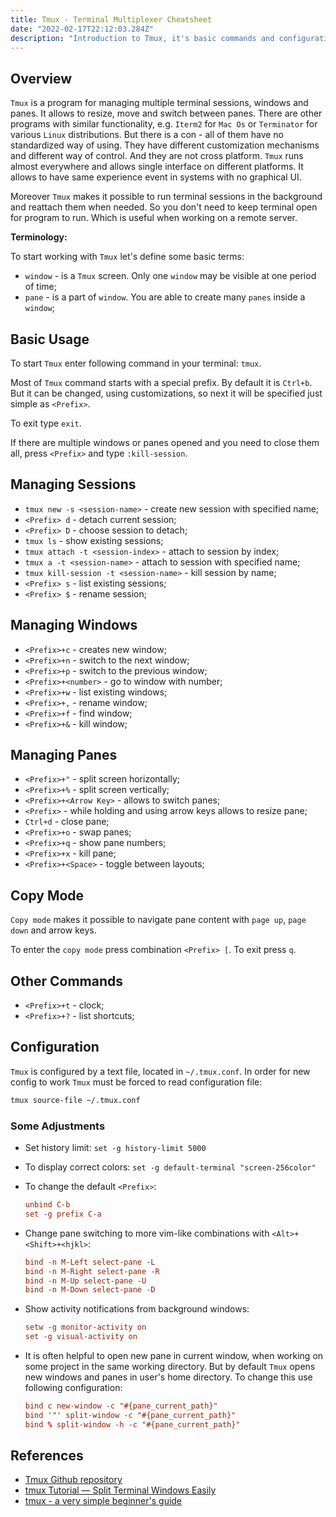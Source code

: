 ```yaml
---
title: Tmux - Terminal Multiplexer Cheatsheet
date: "2022-02-17T22:12:03.284Z"
description: "Introduction to Tmux, it's basic commands and configuration"
---
```


## Overview

`Tmux` is a program for managing multiple terminal sessions, windows and panes. It allows to resize, move and switch between panes.
There are other programs with similar functionality, e.g. `Iterm2` for `Mac Os` or `Terminator` for various `Linux` distributions. But there is a con - all of them have no standardized way of using. They have different customization mechanisms and different way of control. And they are not cross platform. `Tmux` runs almost everywhere and allows single interface on different platforms. It allows to have same experience event in systems with no graphical UI.

Moreover `Tmux` makes it possible to run terminal sessions in the background and reattach them when needed. So you don't need to keep terminal open for program to run. Which is useful when working on a remote server.

**Terminology:**

To start working with `Tmux` let's define some basic terms:

- `window` - is a `Tmux` screen. Only one `window` may be visible at one period of time;
- `pane` - is a part of `window`. You are able to create many `panes` inside a `window`;

## Basic Usage

To start `Tmux` enter following command in your terminal: `tmux`.

Most of `Tmux` command starts with a special prefix. By default it is `Ctrl+b`. But it can be changed, using customizations, so next it will be specified just simple as `<Prefix>`.

To exit type `exit`.

If there are multiple windows or panes opened and you need to close them all, press `<Prefix>` and type `:kill-session`.

## Managing Sessions

- `tmux new -s <session-name>` - create new session with specified name;
- `<Prefix> d` - detach current session;
- `<Prefix> D` - choose session to detach;
- `tmux ls` - show existing sessions;
- `tmux attach -t <session-index>` - attach to session by index;
- `tmux a -t <session-name>` - attach to session with specified name;
- `tmux kill-session -t <session-name>` - kill session by name;
- `<Prefix> s` - list existing sessions;
- `<Prefix> $` - rename session;

## Managing Windows

- `<Prefix>+c` - creates new window;
- `<Prefix>+n` - switch to the next window;
- `<Prefix>+p` - switch to the previous window;
- `<Prefix>+<number>` - go to window with number;
- `<Prefix>+w` - list existing windows;
- `<Prefix>+,` - rename window;
- `<Prefix>+f` - find window;
- `<Prefix>+&` - kill window;

## Managing Panes

- `<Prefix>+"` - split screen horizontally;
- `<Prefix>+%` - split screen vertically;
- `<Prefix>+<Arrow Key>` - allows to switch panes;
- `<Prefix>` - while holding and using arrow keys allows to resize pane;
- `Ctrl+d` - close pane;
- `<Prefix>+o` - swap panes;
- `<Prefix>+q` - show pane numbers;
- `<Prefix>+x` - kill pane;
- `<Prefix>+<Space>` - toggle between layouts;

## Copy Mode

`Copy mode` makes it possible to navigate pane content with `page up`, `page down` and arrow keys.

To enter the `copy mode` press combination `<Prefix> [`. To exit press `q`.

## Other Commands

- `<Prefix>+t` - clock;
- `<Prefix>+?` - list shortcuts;

## Configuration

`Tmux` is configured by a text file, located in `~/.tmux.conf`. In order for new config to work `Tmux` must be forced to read configuration file:

```bash
tmux source-file ~/.tmux.conf
```

### Some Adjustments

- Set history limit: `set -g history-limit 5000`
- To display correct colors: `set -g default-terminal "screen-256color"`
- To change the default `<Prefix>`:
  
  ```conf
  unbind C-b
  set -g prefix C-a
  ```

- Change pane switching to more vim-like combinations with `<Alt>+<Shift>+<hjkl>`:

  ```conf
  bind -n M-Left select-pane -L
  bind -n M-Right select-pane -R
  bind -n M-Up select-pane -U
  bind -n M-Down select-pane -D
  ```

- Show activity notifications from background windows:

  ```conf
  setw -g monitor-activity on
  set -g visual-activity on
  ```

- It is often helpful to open new pane in current window, when working on some project in the same working directory. But by default `Tmux` opens new windows and panes in user's home directory. To change this use following configuration:
  
  ```conf
  bind c new-window -c "#{pane_current_path}"
  bind '"' split-window -c "#{pane_current_path}"
  bind % split-window -h -c "#{pane_current_path}"
  ```

## References

- [Tmux Github repository](https://github.com/tmux/tmux)
- [tmux Tutorial — Split Terminal Windows Easily](https://lukaszwrobel.pl/blog/tmux-tutorial-split-terminal-windows-easily/)
- [tmux - a very simple beginner's guide](https://www.ocf.berkeley.edu/~ckuehl/tmux/)

